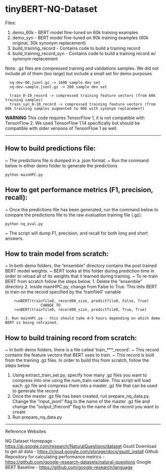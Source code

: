 # tinyBERT-NQ-Dataset

Files: 
1. demo_60k - BERT model fine-tuned on 60k training examples
2. demo_syn - BERT model fine-tuned on 90k training examples (60k original, 30k synonym replacement)
3. build_training_record - Contains code to build a training record
4. build_training_record_syn - Contains code to build a training record w/ synonym replacement

Note: .gz files are compressed training and validations samples. We did not include all of them (too large) but include
      a small set for demo purposes
	
      nq-dev-00.jsonl.gz -> 1600 sample dev set
      nq-dev-sample.jsonl.gz -> 200 sample dev set

      train_0-10_record -> compressed training feature vectors (from 60k training samples) 
      train_syn_0-10_record -> compressed training feature vectors (from 60k training samples augmented to 90k with synonym replacement)

**WARNING** This code requires TensorFlow 1, it is not compatible with TensorFlow 2. 
We used TensorFlow 1.14 specifically but should be compatible with older versions of TensorFlow 1 as well.

**********************************************************************************************************************************
How to build predictions file:
------------------------------

~ The predictions file is dumped in a .json format. 
~ Run the command below in either demo folder to generate the predictions 

	python mainHPC.py

How to get performance metrics (F1, precision, recall):
-------------------------------------------------------

~ Once the predictions file has been generated, run the command below to compare the predictions file to the raw evaluation training file (.gz). 

	python nq_eval.py

~ The script will dump F1, precision, and recall for both long and short answers.

How to train model from scratch:
--------------------------------
~ In both demo folders, the “ensemble” directory contains the post trained BERT model weights. 
~ BERT looks at this folder during prediction time in order to reload all of its weights that it learned during training. 
~ To re-train BERT from scratch follow the steps below. 
	1. Delete the “ensemble” directory
	2. Inside mainHPC.py, change from False to True. 
	   This tells BERT to train on the record specified by the ‘trainfile0’ variable
		
		runBERT(trainfile0, record00_size, predictfile0, False, True)
					CHANGE TO
		runBERT(trainfile0, record00_size, predictfile0, True, True)

	3. Run mainHPC.py - this should take 4~5 hours depending on which demo BERT is being retrained. 


How to build training record from scratch:
------------------------------------------

~ In both demo folders, there is a file called ‘train_***_record’. 
~ This record contains the feature vectors that BERT uses to train. 
~ This record is built from the training .gz files. In order to build this from scratch, follow the steps below
1. Using extract_train_set.py, specify how many .gz files you want to compress into one using the num_train variable. This script will load each .gz file and compress them into a master .gz file that can be used to generate the record
2. Once the master .gz file has been created, run prepare_nq_data.py. Change the “input_jsonl” flag to the name of the master .gz file and change the “output_tfrecord” flag to the name of the record you want to create
3. Run prepare_nq_data.py 

***********************************************************************************************************
Reference Websites

NQ Dataset Homepage - https://ai.google.com/research/NaturalQuestions/dataset
Gsutil Download to get all data - https://cloud.google.com/storage/docs/gsutil_install
Github Repository for calculating performance metrics - https://github.com/google-research-datasets/natural-questions
Google BERT Baseline - https://github.com/google-research/language